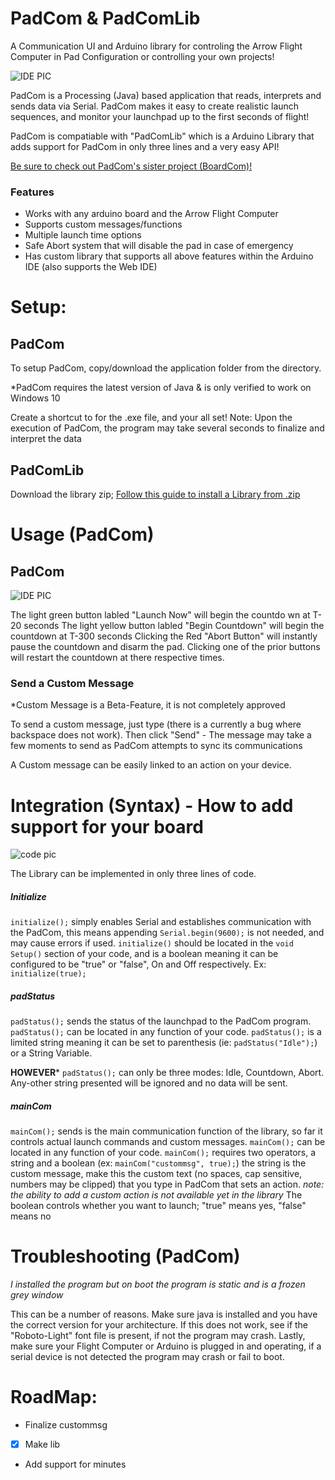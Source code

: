 # PadCom & PadComLib
A Communication UI and Arduino library for controling the Arrow Flight Computer in Pad Configuration or controlling your own projects!

![IDE PIC](https://i.imgur.com/Cn5pzh5.png)


PadCom is a Processing (Java) based application that reads, interprets and sends data via Serial. 
PadCom makes it easy to create realistic launch sequences, and monitor your launchpad up to the first seconds of flight!

PadCom is compatiable with "PadComLib" which is a Arduino Library that adds support for PadCom in only three lines and a very easy API!

[Be sure to check out PadCom's sister project (BoardCom)!](https://github.com/RockoonTechnologies/BoardCom)
### Features
 - Works with any arduino board and the Arrow Flight Computer
 - Supports custom messages/functions
 - Multiple launch time options
 - Safe Abort system that will disable the pad in case of emergency
 - Has custom library that supports all above features within the Arduino IDE (also supports the Web IDE)


# Setup:
## PadCom
To setup PadCom, copy/download the application folder from the directory.

*PadCom requires the latest version of Java & is only verified to work on Windows 10 

Create a shortcut to for the .exe file, and your all set!
Note: Upon the execution of PadCom, the program may take several seconds to finalize and interpret the data

## PadComLib
Download the library zip;
[Follow this guide to install a Library from .zip](https://www.arduino.cc/en/guide/libraries#toc4)

# Usage (PadCom)

## PadCom
![IDE PIC](https://i.imgur.com/Cn5pzh5.png)

The light green button labled "Launch Now" will begin the countdo
wn at T-20 seconds
The light yellow button labled "Begin Countdown" will begin the countdown at T-300 seconds
Clicking the Red "Abort Button" will instantly pause the countdown and disarm the pad. Clicking one of the prior buttons will restart the countdown at there respective times.

### Send a Custom Message 
 *Custom Message is a Beta-Feature, it is not completely approved 
 
 To send a custom message, just type (there is a currently a bug where backspace does not work).
 Then click "Send" - The message may take a few moments to send as PadCom attempts to sync its communications
 
 A Custom message can be easily linked to an action on your device.



# Integration (Syntax) - How to add support for your board

![code pic](https://i.imgur.com/ZIsldn3.png)

The Library can be implemented in only three lines of code.
 
 ##### Initialize
 
 ```initialize();``` simply enables Serial and establishes communication with the PadCom, this means appending ```Serial.begin(9600);``` is not needed, and may cause errors if used. ```initialize()``` should be located in the ```void Setup()``` section of your code, and is a boolean meaning it can be configured to be "true" or "false", On and Off respectively.
 Ex: ```initialize(true);```
 
##### padStatus
 ```padStatus();``` sends the status of the launchpad to the PadCom program. ```padStatus();``` can be located in any function of your code. ```padStatus();```  is a limited string meaning it can be set to parenthesis (ie: ```padStatus("Idle");```) or a String Variable.

**HOWEVER*** ```padStatus();``` can only be three modes: Idle, Countdown, Abort. Any-other string presented will be ignored and no data will be sent.

##### mainCom
 ```mainCom();``` sends is the main communication function of the library, so far it controls actual launch commands and custom messages. ```mainCom();``` can be located in any function of your code. ```mainCom();``` requires two operators, a string and a boolean  (ex: ```mainCom("custommsg", true);```) the string is the custom message, make this the custom text (no spaces, cap sensitive, numbers may be clipped) that you type in PadCom that sets an action.
 *note: the ability to add a custom action is not available yet in the library*
 The boolean controls whether you want to launch; "true" means yes, "false" means no



# Troubleshooting (PadCom)

*I installed the program but on boot the program is static and is a frozen grey window*


   This can be a number of reasons. Make sure java is installed and you have the correct version for your architecture.
   If this does not work, see if the "Roboto-Light" font file is present, if not the program may crash.
   Lastly, make sure your Flight Computer or Arduino is plugged in and operating, if a serial device is not detected the program may crash or fail to boot.

# RoadMap:

- Finalize custommsg
- [x] Make lib 
- Add support for minutes
